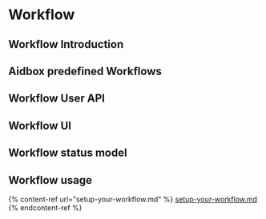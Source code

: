 # Workflow

## Workflow Introduction

## Aidbox predefined Workflows

## Workflow User API

## Workflow UI

## Workflow status model

## Workflow usage

{% content-ref url="setup-your-workflow.md" %}
[setup-your-workflow.md](setup-your-workflow.md)
{% endcontent-ref %}
